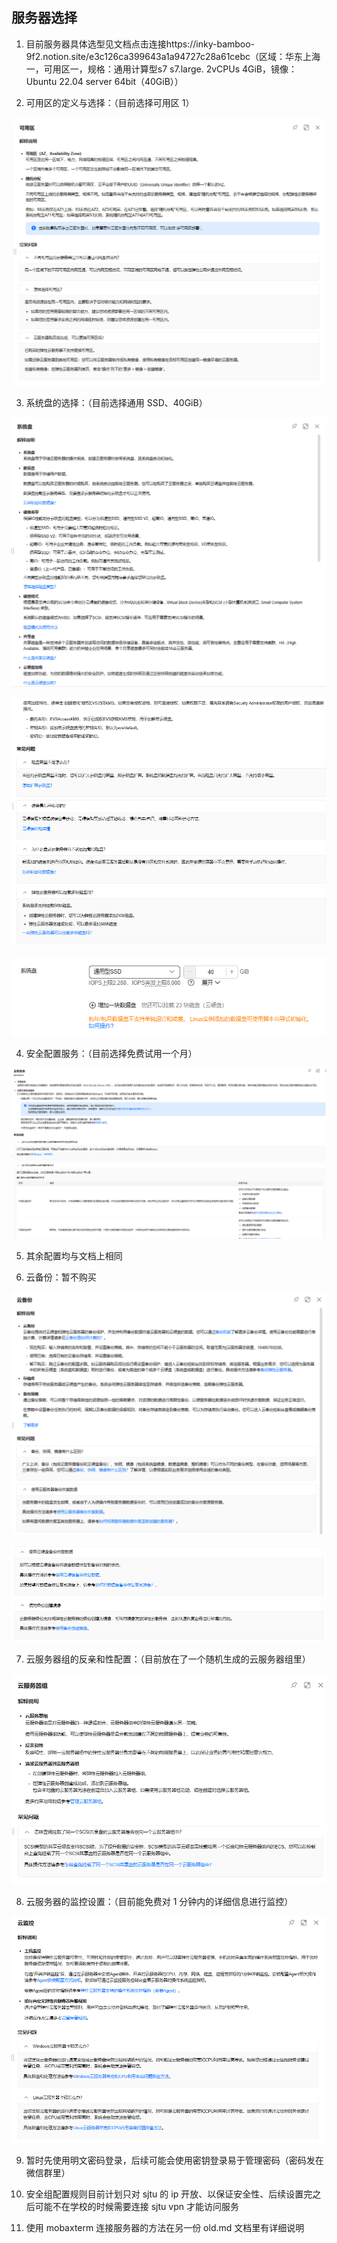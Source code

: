 ## 服务器选择

1. 目前服务器具体选型见文档点击连接https://inky-bamboo-9f2.notion.site/e3c126ca399643a1a94727c28a61cebc（区域：华东上海一，可用区一，规格：通用计算型s7 s7.large. 2vCPUs 4GiB，镜像：Ubuntu 22.04 server 64bit（40GiB））

2. 可用区的定义与选择：（目前选择可用区 1）

![img](./imgNew/1.png)

3. 系统盘的选择：（目前选择通用 SSD、40GiB）

![img](./imgNew/2.png)

![img](./imgNew/3.png)

![img](./imgNew/4.png)

4. 安全配置服务：（目前选择免费试用一个月）

![img](./imgNew/5.png)

5. 其余配置均与文档上相同

6. 云备份：暂不购买

![img](./imgNew/6.png)

![img](./imgNew/7.png)

7. 云服务器组的反亲和性配置：（目前放在了一个随机生成的云服务器组里）

![img](./imgNew/8.png)

8. 云服务器的监控设置：（目前能免费对 1 分钟内的详细信息进行监控）

![img](./imgNew/9.png)

9. 暂时先使用明文密码登录，后续可能会使用密钥登录易于管理密码（密码发在微信群里）

10. 安全组配置规则目前计划只对 sjtu 的 ip 开放、以保证安全性、后续设置完之后可能不在学校的时候需要连接 sjtu vpn 才能访问服务

11. 使用 mobaxterm 连接服务器的方法在另一份 old.md 文档里有详细说明
